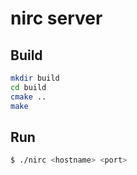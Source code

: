 # nirc server
## Build
```bash
mkdir build
cd build
cmake ..
make
```
## Run
```bash
$ ./nirc <hostname> <port>
```

